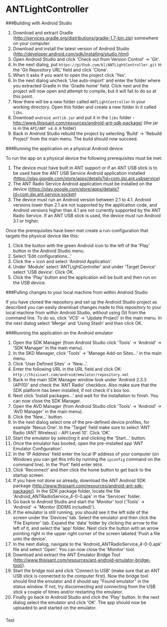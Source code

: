 ANTLightController
==================

###Building with Android Studio

1. Download and extract Gradle (http://services.gradle.org/distributions/gradle-1.7-bin.zip) somewhere on your computer.
2. Download and install the latest version of Android Studio (http://developer.android.com/sdk/installing/studio.html)
3. Open Android Studio and click 'Check out from Version Control' -> 'Git'.
4. In the next dialog, put ```https://github.com/kl/ANTLightController.git``` in the 'Git Repository URL' field and click 'Clone'.
5. When it asks if you want to open the project click 'Yes'.
6. In the next dialog uncheck 'Use auto-import' and enter the folder where you extracted Gradle in the 'Gradle home' field. Click next and the project will now open and attempt to compile, but it will fail to do so at this point.
7. Now there will be a new folder called ```ANTLightController``` in your working directory. Open this folder and create a new folder in it called ```libs```.
7. Download ```android_antlib.jar``` and put it in the ```libs``` folder - http://www.thisisant.com/resources/android-ant-sdk-package/ (the jar is in the ```API/ANT v4.0.0``` folder)
8. Back in Android Studio rebuild the project by selecting 'Build' -> 'Rebuild Project' from the main menu. The build should now succeed.

###Running the application on a physical Android device

To run the app on a physical device the following prerequisites must be met:
  1. The device must have built in ANT support or if an ANT USB stick is to be used have the ANT USB Service Android application installed (https://play.google.com/store/apps/details?id=com.dsi.ant.usbservice)
  2. The ANT Radio Service Android application must be installed on the device (https://play.google.com/store/apps/details?id=com.dsi.ant.service.socket)
  3. The device must run an Android version between 2.1 to 4.1. Android versions lower than 2.1 are not supported by the application code, and Android versions higher than 4.1 are not currently supported by the ANT Radio Service. If an ANT USB stick is used, the device must run Android 3.1 or higher.

Once the prerequisites have been met create a run-configuration that targets the physical device like this:

1. Click the button with the green Android icon to the left of the 'Play' button in the Android Studio menu.
2. Select 'Edit configurations...'
3. Click the + icon and select 'Android Application'.
4. Under 'Module' select 'ANTLightController' and under 'Target Device' select 'USB device'. Click OK.
5. Click the 'Play' button and the application will be built and then run on the USB device.

###Pulling changes to your local machine from within Android Studio

If you have cloned the repository and set up the Android Studio project as described you can easily download changes made to this repository to your local machine from within Android Studio, without using Git from the command line. To do so, click 'VCS' -> 'Update Project' in the main menu. In the next dialog select 'Merge' and 'Using Stash' and then click OK.

###Running the application on the Android emulator

1. Open the SDK Manager (from Android Studio click 'Tools' -> 'Android' -> 'SDK Manager' in the main menu).
2. In the SKD Manager, click 'Tools' -> 'Manage Add-on Sites...' in the main menu.
3. Click 'User Defined Sites' -> 'New...'.
4. Enter the following URL in the URL field and click OK: ```http://thisisant.com/android/emulator/repository.xml```
5. Back in the main SDK Manager window look under 'Android 2.3.3 (API10)' and check the 'ANT Radio' checkbox. Also make sure that the SDK platform has been installed, if not check it's box too.
6. Next click 'Install packages...' and wait for the installation to finish. You can now close the SDK Manager.
7. Open the AVD Manager (from Android Studio click 'Tools' -> 'Android' -> 'AVD Manager' in the main menu).
8. Click the 'New...' button.
9. In the next dialog select one of the pre-defined device profiles, for example 'Nexus One'. In the 'Target' field make sure to select 'ANT Radio (ANT Wireless) - API Level 10'. Click 'OK'.
10. Start the emulator by selecting it and clicking the 'Start...' button.
11. Once the emulator has booted, open the pre-installed app 'ANT Emulator Configuration'.
12. In the 'IP Address' field enter the local IP address of your computer (on Windows you can get this info by running the ```ipconfig``` command on the command line). In the 'Port' field enter ```9050```.
13. Click 'Reconnect' and then click the home button to get back to the startup screen.
14. If you have not done so already, download the ANT Android SDK package (http://www.thisisant.com/resources/android-ant-sdk-package/). In the SDK package folder, locate the file 'Android_ANTRadioService_4-0-0.apk' in the 'Services' folder.
15. Go back to Android Studio and start the 'Monitor' tool ('Tools' -> 'Android' -> 'Monitor (DDMS included)').
16. If the emulator is still running, you should see it the left side of the screen under the 'Devices' tab. Select the emulator and then click the 'File Explorer' tab. Expand the 'data' folder by clicking the arrow to the left of it, and select the 'app' folder. Next click the button with an arrow pointing right in the upper right corner of the screen labeled 'Push a file unto the device'.
17. In the next dialog, navigate to the 'Android_ANTRadioService_4-0-0.apk' file and select 'Open'. You can now close the 'Monitor' tool.
18. Download and extract the ANT Emulator Bridge Tool (http://www.thisisant.com/resources/ant-android-emulator-bridge-tool/).
19. Start the bridge tool and click 'Connect to USB' (make sure that an ANT USB stick is connected to the computer first). Now the bridge tool should find the emulator and it should say "Found emulator" in the status window. If not, try disconnecting and connecting from the USB stick a couple of times and/or restarting the emulator.
20. Finally go back to Android Studio and click the 'Play' button. In the next dialog select the emulator and click 'OK'. The app should now be uploaded to and started on the emulator.

###
Test

